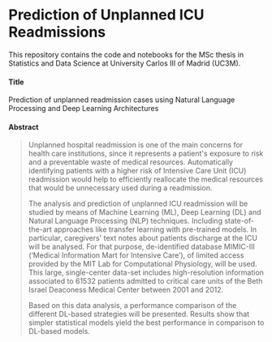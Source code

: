 # Prediction of Unplanned ICU Readmissions

This repository contains the code and notebooks for the MSc thesis in Statistics and Data Science at University Carlos III of Madrid (UC3M).

#### Title

Prediction of unplanned readmission cases using Natural Language Processing and Deep Learning Architectures

#### Abstract

> Unplanned hospital readmission is one of the main concerns for health care institutions, since it represents a patient's exposure to risk and a preventable waste of medical resources. Automatically identifying patients with a higher risk of Intensive Care Unit (ICU) readmission would help to efficiently reallocate the medical resources that would be unnecessary used during a readmission. 
> 
> The analysis and prediction of unplanned ICU readmission will be studied by means of Machine Learning (ML), Deep Learning (DL) and Natural Language Processing (NLP) techniques. Including state-of-the-art approaches like transfer learning with pre-trained models. In particular, caregivers' text notes about patients discharge at the ICU will be analysed. For that purpose, de-identified database MIMIC-III (‘Medical Information Mart for Intensive Care’), of limited access provided by the MIT Lab for Computational Physiology, will be used. This large, single-center data-set includes high-resolution information associated to 61532 patients admitted to critical care units of the Beth Israel Deaconess Medical Center between 2001 and 2012.
> 
> Based on this data analysis, a performance comparison of the different DL-based strategies will be presented. Results show that simpler statistical models yield the best performance in comparison to DL-based models.



